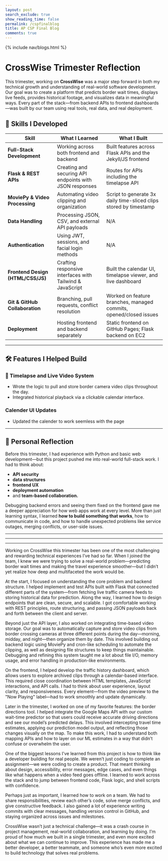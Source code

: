 ```yaml
---
layout: post 
search_exclude: true
show_reading_time: false
permalink: /cspfinalblog
title: AP CSP Final Blog
comments: true
---
```


{% include nav/blogs.html %}

# CrossWise Trimester Reflection

This trimester, working on **CrossWise** was a major step forward in both my technical growth and understanding of real-world software development. Our goal was to create a platform that predicts border wait times, displays live feeds, provides historical footage, and visualizes data in meaningful ways. Every part of the stack—from backend APIs to frontend dashboards—was built by our team using real tools, real data, and real deployment.

## 🧠 Skills I Developed

| **Skill** | **What I Learned** | **What I Built** |
|----------|--------------------|------------------|
| **Full-Stack Development** | Working across both frontend and backend | Built features across Flask APIs and the Jekyll/JS frontend |
| **Flask & REST APIs** | Creating and securing API endpoints with JSON responses | Routes for APIs including the timelapse API |
| **MoviePy & Video Processing** | Automating video clipping and organization | Script to generate 3x daily time-sliced clips stored by timestamp |
| **Data Handling** | Processing JSON, CSV, and external API payloads | N/A |
| **Authentication** | Using JWT, sessions, and facial login methods | N/A |
| **Frontend Design (HTML/CSS/JS)** | Crafting responsive interfaces with Tailwind & JavaScript | Built the calendar UI, timelapse viewer, and live dashboard |
| **Git & GitHub Collaboration** | Branching, pull requests, conflict resolution | Worked on feature branches, managed commits, opened/closed issues |
| **Deployment** | Hosting frontend and backend separately | Static frontend on GitHub Pages; Flask backend on EC2 |

---

## 🛠️ Features I Helped Build

### 🎥 Timelapse and Live Video System
- Wrote the logic to pull and store border camera video clips throughout the day.
- Integrated historical playback via a clickable calendar interface.

### Calender UI Updates
 - Updated the calender to work seemless with the page

---

## 🌱 Personal Reflection

Before this trimester, I had experience with Python and basic web development—but this project pushed me into real-world full-stack work. I had to think about:
- **API security**
- **data structures**
- **frontend UX**
- **deployment automation**
- and **team-based collaboration.**

Debugging backend errors and seeing them fixed on the frontend gave me a deeper appreciation for how web apps work at every level. More than just learning syntax, I learned **how to build something that works**, how to communicate in code, and how to handle unexpected problems like service outages, merging conflicts, or user-side issues.

---
---
---

Working on CrossWise this trimester has been one of the most challenging and rewarding technical experiences I’ve had so far. When I joined the team, I knew we were trying to solve a real-world problem—predicting border wait times and making the travel experience smoother—but I didn’t yet realize how deep and multifaceted the work would be.

At the start, I focused on understanding the core problem and backend structure. I helped implement and test APIs built with Flask that connected different parts of the system—from fetching live traffic camera feeds to storing historical data for prediction. Along the way, I learned how to design endpoints that are clean, secure, and scalable. I got comfortable working with REST principles, route structuring, and passing JSON payloads back and forth between the client and server.

Beyond just the API layer, I also worked on integrating time-based video storage. Our goal was to automatically capture and store video clips from border crossing cameras at three different points during the day—morning, midday, and night—then organize them by date. This involved building out backend logic using MoviePy and cron-like scheduling to automate the clipping, as well as designing file structures to keep things maintainable. Debugging and refining this system taught me a lot about file I/O, memory usage, and error handling in production-like environments.

On the frontend, I helped develop the traffic history dashboard, which allows users to explore archived clips through a calendar-based interface. This required close coordination between HTML templates, JavaScript interactions, and API calls. I had to think about user experience, layout clarity, and responsiveness. Every element—from the video preview to the "Now Playing" label—had to work smoothly and update dynamically.

Later in the trimester, I worked on one of my favorite features: the border directions tool. I helped integrate the Google Maps API with our custom wait-time predictor so that users could receive accurate driving directions and see our model’s predicted delays. This involved intercepting travel time estimates, applying our prediction model output, and reflecting those changes visually on the map. To make this work, I had to understand both mapping APIs and how to layer on our ML estimates in a way that didn’t confuse or overwhelm the user.

One of the biggest lessons I’ve learned from this project is how to think like a developer building for real people. We weren’t just coding to complete an assignment—we were coding to create a product. That meant thinking about design, accessibility, error messages, edge cases, and even things like what happens when a video feed goes offline. I learned to work across the stack and to jump between frontend code, Flask logic, and shell scripts with confidence.

Perhaps just as important, I learned how to work on a team. We had to share responsibilities, review each other’s code, solve merge conflicts, and give constructive feedback. I also gained a lot of experience writing commits with clear messages, handling version control in GitHub, and staying organized across issues and milestones.

CrossWise wasn’t just a technical challenge—it was a crash course in project management, real-world collaboration, and learning by doing. I’m proud of how much we built in a single trimester, and even more excited about what we can continue to improve. This experience has made me a better developer, a better teammate, and someone who’s even more excited to build technology that solves real problems.